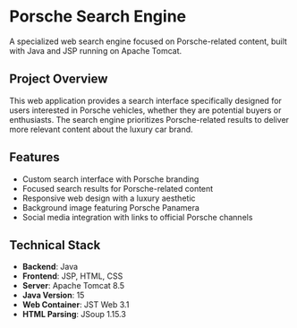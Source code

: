 # Porsche Search Engine

A specialized web search engine focused on Porsche-related content, built with Java and JSP running on Apache Tomcat.

## Project Overview

This web application provides a search interface specifically designed for users interested in Porsche vehicles, whether they are potential buyers or enthusiasts. The search engine prioritizes Porsche-related results to deliver more relevant content about the luxury car brand.

## Features

- Custom search interface with Porsche branding
- Focused search results for Porsche-related content
- Responsive web design with a luxury aesthetic
- Background image featuring Porsche Panamera
- Social media integration with links to official Porsche channels

## Technical Stack

- **Backend**: Java
- **Frontend**: JSP, HTML, CSS
- **Server**: Apache Tomcat 8.5
- **Java Version**: 15
- **Web Container**: JST Web 3.1
- **HTML Parsing**: JSoup 1.15.3